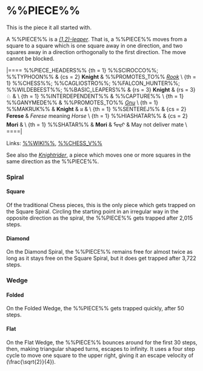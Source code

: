 # %%PIECE%%

This is the piece it all started with.

A %%PIECE%% is a [*(1,2)-leaper*](leapers.html#basic_leapers).
That is, a %%PIECE%% moves from a square
to a square which is one square away in one direction, and two squares away
in a direction orthogonally to the first direction. The move cannot
be blocked.

|====
%%PIECE_HEADERS%%
  {th = 1}  %%SCIROCCO%%; %%TYPHOON%%
& {cs = 2}  **Knight**
&           %%PROMOTES_TO%% [*Rook*](rook.html) \\
  {th = 1}  %%CHESS%%; %%CAGLIOSTRO%%; %%FALCON_HUNTER%%; %%WILDEBEEST%%;
            %%BASIC_LEAPERS%%
& {rs = 3}  **Knight** & {rs = 3} &#x2658;
&           \\
  {th = 1}  %%INTERDEPENDENT%%
&           %%CAPTURE%%  \\
  {th = 1}  %%GANYMEDE%%
&           %%PROMOTES_TO%% [*Gnu*](gnu.html) \\
  {th = 1}  %%MAKRUK%%
&           **Knight** & &#x0E21;
&           \\
  {th = 1}  %%SENTEREJ%%
& {cs = 2}  **Ferese**
&           *Ferese* meaning *Horse* \\
  {th = 1}  %%HIASHATAR%%
& {cs = 2}  **Mori**
&           \\
  {th = 1}  %%SHATAR%%
&           **Mori**  & <span class =
                        "mongolian">&#x182E;&#x1823;&#x1837;&#x1822;</span>
&           May not deliver mate \\
====|
      
Links: [%%WIKI%%](#wiki:Knight_(chess)),
       [%%CHESS_V%%](#piece:knight)

See also the [*Knightrider*](knightrider.html), a piece which moves
one or more squares in the same direction as the %%PIECE%%.

### Spiral

#### Square

Of the traditional Chess pieces, this is the only piece which gets
trapped on the Square Spiral. Circling the starting point in an irregular
way in the opposite direction as the spiral, the %%PIECE%% gets
trapped after 2,015 steps.

#### Diamond

On the Diamond Spiral, the %%PIECE%% remains free for almost twice
as long as it stays free on the Square Spiral, but it does get
trapped after 3,722 steps.

### Wedge

#### Folded

On the Folded Wedge, the %%PIECE%% gets trapped quickly, after 50 steps. 

#### Flat

On the Flat Wedge, the %%PIECE%% bounces around for the first 30 steps,
then, making triangular shaped turns, escapes to infinity. It uses
a four step cycle to move one square to the upper right, giving it
an escape velocity of \(\frac{\sqrt{2}}{4}\).
